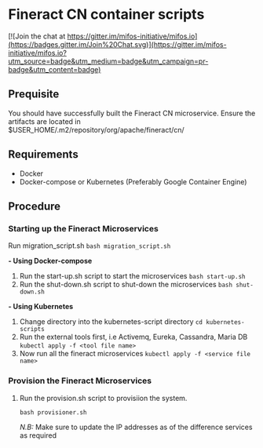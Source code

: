 # Fineract CN container scripts

[![Join the chat at https://gitter.im/mifos-initiative/mifos.io](https://badges.gitter.im/Join%20Chat.svg)](https://gitter.im/mifos-initiative/mifos.io?utm_source=badge&utm_medium=badge&utm_campaign=pr-badge&utm_content=badge)

## Prequisite
You should have successfully built the Fineract CN microservice. 
Ensure the artifacts are located in $USER_HOME/.m2/repository/org/apache/fineract/cn/ 

## Requirements
- Docker
- Docker-compose or Kubernetes (Preferably Google Container Engine)

## Procedure
### Starting up the Fineract Microservices
  Run migration_script.sh
    `bash migration_script.sh`
    
**- Using Docker-compose**
1. Run the start-up.sh script to start the microservices
    `bash start-up.sh`
2. Run the shut-down.sh script to shut-down the microservices
    `bash shut-down.sh`
    
**- Using Kubernetes**
1. Change directory into the kubernetes-script directory
    `cd kubernetes-scripts`
2. Run the external tools first, i.e Activemq, Eureka, Cassandra, Maria DB
    `kubectl apply -f <tool file name>`
3. Now run all the fineract microservices
    `kubectl apply -f <service file name>`

### Provision the Fineract Microservices
1. Run the provision.sh script to provisiion the system.
    
    `bash provisioner.sh`
    
    *N.B:* Make sure to update the IP addresses as of the difference services as required
